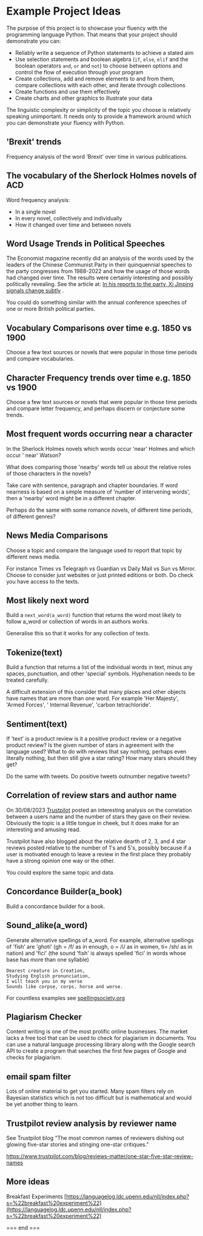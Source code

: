 # Example Project Ideas

The purpose of this project is to showcase your fluency with the programming
language Python. That means that your project should demonstrate you can:

* Reliably write a sequence of Python statements to achieve a stated aim
* Use selection statements and boolean algebra (`if`, `else`, `elif` and the
  boolean operators `and`, `or` and `not`) to choose between options and control
  the flow of execution through your program
* Create collections, add and remove elements to and from them, compare
  collections with each other, and iterate through collections
* Create functions and use them effectively
* Create charts and other graphics to illustrate your data

The linguistic complexity or simplicity of the topic you choose is relatively
speaking unimportant. It needs only to provide a framework around which you can
demonstrate your fluency with Python.

## 'Brexit' trends

Frequency analysis of the word 'Brexit' over time in various publications.

## The vocabulary of the Sherlock Holmes novels of ACD

Word frequency analysis:

* In a single novel
* In every novel, collectively and individually
* How it changed over time and between novels

## Word Usage Trends in Political Speeches

The Economist magazine recently did an analysis of the words used by the leaders
of the Chinese Communist Party in their quinquennial speeches to the party
congresses from 1988-2022 and how the usage of those words had changed over
time. The results were certainly interesting and possibly politically revealing.
See the article
at: [In his reports to the party, Xi Jinping signals change subtly](https://www.economist.com/china/2022/10/20/in-his-reports-to-the-party-xi-jinping-signals-change-subtly)
.

You could do something similar with the annual conference speeches of one or
more British political parties.

## Vocabulary Comparisons over time e.g. 1850 vs 1900

Choose a few text sources or novels that were popular in those time periods and
compare vocabularies.

## Character Frequency trends over time e.g. 1850 vs 1900

Choose a few text sources or novels that were popular in those time periods and
compare letter frequency, and perhaps discern or conjecture some trends.

## Most frequent words occurring near a character

In the Sherlock Holmes novels which words occur 'near' Holmes and which occur '
near' Watson?

What does comparing those 'nearby' words tell us about the relative roles of
those characters in the novels?

Take care with sentence, paragraph and chapter boundaries. If word nearness is
based on a simple measure of 'number of intervening words', then a 'nearby' word
might be in a different chapter.

Perhaps do the same with some romance novels, of different time periods, of
different genres?

## News Media Comparisons

Choose a topic and compare the language used to report that topic by different
news media.

For instance Times vs Telegraph vs Guardian vs Daily Mail vs Sun vs Mirror.
Choose to consider just websites or just printed editions or both.
Do check you have access to the texts.

## Most likely next word

Build a `next_word(a_word)` function that returns the word most likely to follow
a_word or collection of words in an authors works.

Generalise this so that it works for any collection of texts.


## Tokenize(text)

Build a function that returns a list of the individual words in text, minus any
spaces, punctuation, and other 'special' symbols. Hyphenation needs to be
treated carefully.

A difficult extension of this consider that many places and other objects have
names that are more than one word. For example 'Her Majesty', 'Armed Forces', '
Internal Revenue', 'carbon tetrachloride'.

## Sentiment(text)

If 'text' is a product review is it a positive product review or a negative
product review? Is the given number of stars in agreement with the language
used? What to do with reviews that say nothing, perhaps even literally nothing,
but then still give a star rating? How many stars should they get?

Do the same with tweets. Do positive tweets outnumber negative tweets?

## Correlation of review stars and author name

On
30/08/2023 [Trustpilot](https://uk.trustpilot.com/blog/reviews-matter/one-star-five-star-review-names)
posted an interesting analysis on the correlation between a users name and the
number of stars they gave on their review. Obviously the topic is a little
tongue in cheek, but it does make for an interesting and amusing read.

Trustpilot have also blogged about the relative dearth of 2, 3, and 4 star
reviews posted relative to the number of 1's and 5's, possibly because if a user
is motivated enough to leave a review in the first place they probably have a
strong opinion one way or the other.

You could explore the same topic and data.

## Concordance Builder(a_book)

Build a concordance builder for a book.

## Sound_alike(a_word)

Generate alternative spellings of a_word. For example, alternative spellings
of 'fish' are 'ghoti' (gh = /f/ as in enough, o = /i/ as in women, ti= /sh/ as
in nation) and 'fici' (the sound 'fish' is always spelled 'fici' in words whose
base has more than one syllable)

    Dearest creature in Creation,
    Studying English pronunciation,
    I will teach you in my verse
    Sounds like corpse, corps, horse and worse.

For countless examples see [spellingsociety.org](http://spellingsociety.org/#)


## Plagiarism Checker

Content writing is one of the most prolific online businesses. The market lacks
a free tool that can be used
to check for plagiarism in documents. You can use a natural language processing
library along with the
Google search API to create a program that searches the first few pages of
Google and checks for plagiarism.

## email spam filter

Lots of online material to get you started. Many spam filters rely on Bayesian
statistics which is not too
difficult but is mathematical and would be yet another thing to learn.

## Trustpilot review analysis by reviewer name

See Trustpilot blog "The most common names of reviewers dishing out glowing
five-star stories and stinging one-star
critiques."

https://www.trustpilot.com/blog/reviews-matter/one-star-five-star-review-names

## More ideas

Breakfast Experiments
[https://languagelog.ldc.upenn.edu/nll/index.php?s=%22breakfast%20experiment%22](https://languagelog.ldc.upenn.edu/nll/index.php?s=%22breakfast%20experiment%22)

=== end ===

